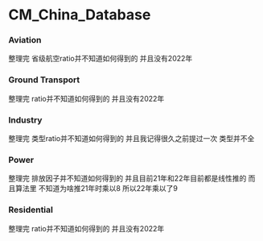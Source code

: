 # CM_China_Database

### Aviation
整理完 省级航空ratio并不知道如何得到的 并且没有2022年

### Ground Transport
整理完 ratio并不知道如何得到的 并且没有2022年

### Industry
整理完 类型ratio并不知道如何得到的 并且我记得很久之前提过一次 类型并不全

### Power
整理完 排放因子并不知道如何得到的 并且目前21年和22年目前都是线性推的 而且算法里 不知道为啥推21年时乘以8 所以22年乘以了9

### Residential
整理完 ratio并不知道如何得到的 并且没有2022年
